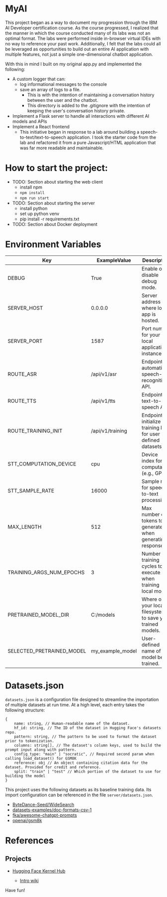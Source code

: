 # MyAI

This project began as a way to document my progression through the IBM AI Developer certification course. As the course
progressed, I realized that the manner in which the course conducted many of its labs was not an optimal format. The
labs were performed inside in-browser virtual IDEs with no way to reference your past work. Additionally, I felt that
the labs could all be leveraged as opportunities to build out an entire AI application with multiple features, not just
a simple one-dimensional chatbot application.

With this in mind I built on my original app.py and implemented the following:

- A custom logger that can:
  - log informational messages to the console
  - save an array of logs to a file.
    - This is with the intention of maintaining a conversation history between the user and the chatbot.
    - This directory is added to the .gitignore with the intention of keeping the user's conversation history private.
- Implement a Flask server to handle all interactions with different AI models and APIs
- Implement a React frontend
  - This initiative began in response to a lab around building a speech-to-text/text-to-speech application. I took the starter code from the lab and refactored it from a pure Javascript/HTML application that was far more readable and maintainable.

# How to start the project:

- TODO: Section about starting the web client
  - install npm
  - `npm install`
  - `npm run start`
- TODO: Section about starting the server
  - install python
  - set up python venv
  - pip install -r requirements.txt
- TODO: Section about Docker deployment

# Environment Variables

| Key                       | ExampleValue     | Description                                                     |
| ------------------------- | ---------------- | --------------------------------------------------------------- |
| DEBUG                     | True             | Enable or disable debug mode.                                   |
| SERVER_HOST               | 0.0.0.0          | Server address where local app is hosted.                       |
| SERVER_PORT               | 1587             | Port number for your local application instance.                |
| ROUTE_ASR                 | /api/v1/asr      | Endpoint for automatic-speech-recognition API.                  |
| ROUTE_TTS                 | /api/v1/tts      | Endpoint for text-to-speech API.                                |
| ROUTE_TRAINING_INIT       | /api/v1/training | Endpoint to initialize training loop for user defined datasets. |
| STT_COMPUTATION_DEVICE    | cpu              | Device index for stt computation (e.g., GPU).                   |
| STT_SAMPLE_RATE           | 16000            | Sample rate for speech-to-text processing.                      |
| MAX_LENGTH                | 512              | Max number of tokens to generate when generating response.      |
| TRAINING_ARGS_NUM_EPOCHS  | 3                | Number of training cycles to execute when training local model. |
| PRETRAINED_MODEL_DIR      | C:/models        | Where on your local filesystem to save your trained models.     |
| SELECTED_PRETRAINED_MODEL | my_example_model | User-defined name of the model being trained.                   |

# Datasets.json

`datasets.json` is a configuration file designed to streamline the importation of multiple datasets at run time. At a high level, each entry takes the following structure:

```
{
	name: string, // Human-readable name of the dataset.
	hf_id: string, // The ID of the dataset in Hugging Face's datasets repo.
	pattern: string, // The pattern to be used to format the dataset prior to tokenization.
	columns: string[], // The dataset's column keys, used to build the prompt input along with pattern.
	config_type: "main" | "socratic", // Required second param when calling load_dataset() for GSM8K
	reference: obj // An object containing citation data for the dataset. Provided for credit and reference.
	split: "train" | "test" // Which portion of the dataset to use for building the model
}
```

This project uses the following datasets as its baseline training data. Its import configuration can be referenced in the file `server/datasets.json`.

- [ByteDance-Seed/WideSearch](https://huggingface.co/datasets/ByteDance-Seed/WideSearch)
- [datasets-examples/doc-formats-csv-1](https://huggingface.co/datasets/datasets-examples/doc-formats-csv-1)
- [fka/awesome-chatgpt-prompts](https://huggingface.co/datasets/fka/awesome-chatgpt-prompts)
- [openai/gsm8k](https://huggingface.co/datasets/openai/gsm8k/)

# References

## Projects

- [Hugging Face Kernel Hub](https://huggingface.co/kernels-community)

  - [Intro wiki](https://huggingface.co/blog/hello-hf-kernels)

Have fun!
